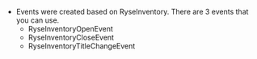 * Events were created based on RyseInventory. There are 3 events that you can use.
  * RyseInventoryOpenEvent
  * RyseInventoryCloseEvent
  * RyseInventoryTitleChangeEvent
